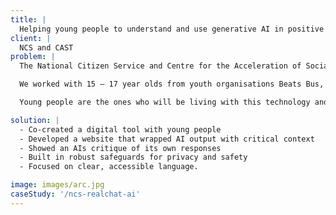 ```yaml
---
title: |
  Helping young people to understand and use generative AI in positive ways.
client: |
  NCS and CAST
problem: |
  The National Citizen Service and Centre for the Acceleration of Social Technology asked us “How might we support young people to become thoughtful makers and critical users of AI?”

  We worked with 15 – 17 year olds from youth organisations Beats Bus, The Politics Project and Warrington Youth Zone to help provide an answer.

  Young people are the ones who will be living with this technology and this is about empowering them with the ability to embrace the opportunity AI offers safely and thoughtfully.

solution: |
  - Co-created a digital tool with young people
  - Developed a website that wrapped AI output with critical context
  - Showed an AIs critique of its own responses
  - Built in robust safeguards for privacy and safety
  - Focused on clear, accessible language.

image: images/arc.jpg
caseStudy: '/ncs-realchat-ai'
---
```

